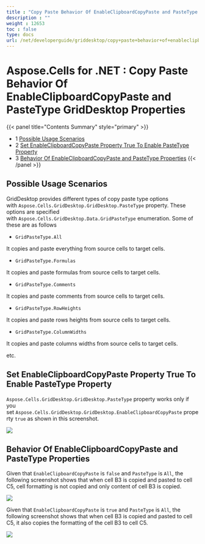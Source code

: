 ```yaml
---
title : "Copy Paste Behavior Of EnableClipboardCopyPaste and PasteType GridDesktop Properties" 
description : "" 
weight : 12653 
toc : false
type: docs
url: /net/developerguide/griddesktop/copy+paste+behavior+of+enableclipboardcopypaste+and+pastetype+griddesktop+properties/
---
```


# Aspose.Cells for .NET : Copy Paste Behavior Of EnableClipboardCopyPaste and PasteType GridDesktop Properties


{{< panel title="Contents Summary" style="primary" >}}
*   1 [Possible Usage Scenarios](#possible-usage-scenarios)
*   2 [Set EnableClipboardCopyPaste Property True To Enable PasteType Property](#set-enableclipboardcopypaste-property-true-to-enable pastetype-property)
*   3 [Behavior Of EnableClipboardCopyPaste and PasteType Properties](#behavior-of-enableclipboardcopypaste-and-pastetype-properties)
{{< /panel >}}
 

## Possible Usage Scenarios

GridDesktop provides different types of copy paste type options with `Aspose.Cells.GridDesktop.GridDesktop.PasteType` property. These options are specified with `Aspose.Cells.GridDesktop.Data.GridPasteType` enumeration. Some of these are as follows

*   `GridPasteType.All`

It copies and paste everything from source cells to target cells.

*   `GridPasteType.Formulas`

It copies and paste formulas from source cells to target cells.

*   `GridPasteType.Comments`

It copies and paste comments from source cells to target cells.

*   `GridPasteType.RowHeights`

It copies and paste rows heights from source cells to target cells.

*   `GridPasteType.ColumnWidths`

It copies and paste columns widths from source cells to target cells.

etc.

## Set EnableClipboardCopyPaste Property True To Enable PasteType Property

`Aspose.Cells.GridDesktop.GridDesktop.PasteType` property works only if you set `Aspose.Cells.GridDesktop.GridDesktop.EnableClipboardCopyPaste` property `true` as shown in this screenshot.

![](https://docs2.aspose.com/cells/net/attachments/54690466/55541835.png)

## Behavior Of EnableClipboardCopyPaste and PasteType Properties

Given that `EnableClipboardCopyPaste` is `false` and `PasteType` is `All`, the following screenshot shows that when cell B3 is copied and pasted to cell C5, cell formatting is not copied and only content of cell B3 is copied.

![](https://docs2.aspose.com/cells/net/attachments/54690466/55541834.png)

Given that `EnableClipboardCopyPaste` is `true` and `PasteType` is `All`, the following screenshot shows that when cell B3 is copied and pasted to cell C5, it also copies the formatting of the cell B3 to cell C5.

![](https://docs2.aspose.com/cells/net/attachments/54690466/55541833.png)

